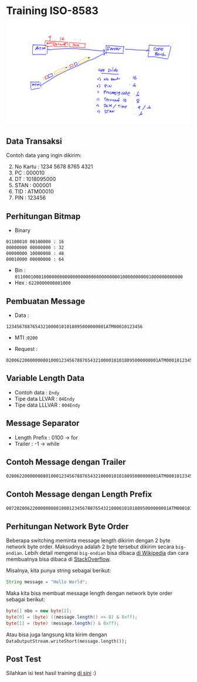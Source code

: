 # Training ISO-8583 #

![Skema Aplikasi ISO 8583](img/gambar-iso8583.jpg)

## Data Transaksi ##

Contoh data yang ingin dikirim:

2. No Kartu : 1234 5678 8765 4321
3. PC : 000010
7. DT : 1018095000
11. STAN : 000001
41. TID : ATM00010
52. PIN : 123456

## Perhitungan Bitmap ##

* Binary

```
01100010 00100000 : 16
00000000 00000000 : 32
00000000 10000000 : 48
00010000 00000000 : 64
```

* Bin : `0110001000100000000000000000000000000000100000000001000000000000`
* Hex : `6220000000801000`

## Pembuatan Message ##

* Data : 

```
12345678876543210000101018095000000001ATM00010123456
```

* MTI :`0200`

* Request :

```
0200622000000080100012345678876543210000101018095000000001ATM00010123456
```

## Variable Length Data

* Contoh data : `Endy`
* Tipe data LLVAR : `04Endy`
* Tipe data LLLVAR : `004Endy`

## Message Separator ##

* Length Prefix : 0100 -> for
* Trailer : -1 -> while

## Contoh Message dengan Trailer ##

```
0200622000000080100012345678876543210000101018095000000001ATM00010123456x0200622000000080100012345678876544440000101018095000000001ATM00023123456
```

## Contoh Message dengan Length Prefix ##

```
00720200622000000080100012345678876543210000101018095000000001ATM00010123456
```

## Perhitungan Network Byte Order ##

Beberapa switching meminta message length dikirim dengan 2 byte network byte order. Maksudnya adalah 2 byte tersebut dikirim secara `big-endian`. Lebih detail mengenai `big-endian` bisa dibaca [di Wikipedia](https://en.wikipedia.org/wiki/Endianness) dan cara membuatnya bisa dibaca di [StackOverflow](https://stackoverflow.com/a/1992054/855470).

Misalnya, kita punya string sebagai berikut:

```java
String message = "Hello World";
```

Maka kita bisa membuat message length dengan network byte order sebagai berikut:

```java
byte[] nbo = new byte[2];
byte[0] = (byte) ((message.length() >> 8) & 0xff);
byte[1] = (byte) (message.length() & 0xff);
```

Atau bisa juga langsung kita kirim dengan `DataOutputStream.writeShort(message.length());`

## Post Test ##

Silahkan isi test hasil training [di sini](https://goo.gl/forms/FjFE917ZI3IEWae62) :)
